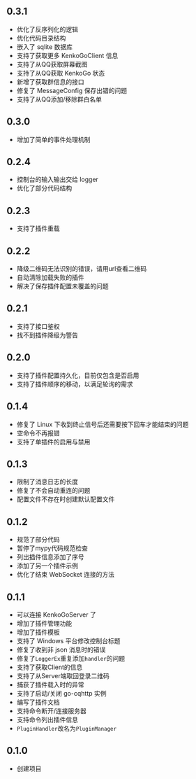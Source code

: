 ## 0.3.1

- 优化了反序列化的逻辑
- 优化代码目录结构
- 嵌入了 sqlite 数据库
- 支持了获取更多 KenkoGoClient 信息
- 支持了从QQ获取屏幕截图
- 支持了从QQ获取 KenkoGo 状态
- 新增了获取群信息的接口
- 修复了 MessageConfig 保存出错的问题
- 支持了从QQ添加/移除群白名单

## 0.3.0

- 增加了简单的事件处理机制

## 0.2.4

- 控制台的输入输出交给 logger
- 优化了部分代码结构

## 0.2.3

- 支持了插件重载

## 0.2.2

- 降级二维码无法识别的错误，请用url查看二维码
- 自动清除加载失败的插件
- 解决了保存插件配置未覆盖的问题

## 0.2.1

- 支持了接口鉴权
- 找不到插件降级为警告

## 0.2.0

- 支持了插件配置持久化，目前仅包含是否启用
- 支持了插件顺序的移动，以满足轮询的需求

## 0.1.4

- 修复了 Linux 下收到终止信号后还需要按下回车才能结束的问题
- 空命令不再报错
- 支持了单插件的启用与禁用

## 0.1.3

- 限制了消息日志的长度
- 修复了不会自动重连的问题
- 配置文件不存在时创建默认配置文件

## 0.1.2

- 规范了部分代码
- 暂停了mypy代码规范检查
- 列出插件信息添加了序号
- 添加了另一个插件示例
- 优化了结束 WebSocket 连接的方法

## 0.1.1

- 可以连接 KenkoGoServer 了
- 增加了插件管理功能
- 增加了插件模板
- 支持了 Windows 平台修改控制台标题
- 修复了收到非 json 消息时的错误
- 修复了`LoggerEx`重复添加`handler`的问题
- 支持了获取Client的信息
- 支持了从Server端取回登录二维码
- 捕获了插件载入时的异常
- 支持了启动/关闭 go-cqhttp 实例
- 编写了插件文档
- 支持命令断开/连接服务器
- 支持命令列出插件信息
- `PluginHandler`改名为`PluginManager`

## 0.1.0

- 创建项目
